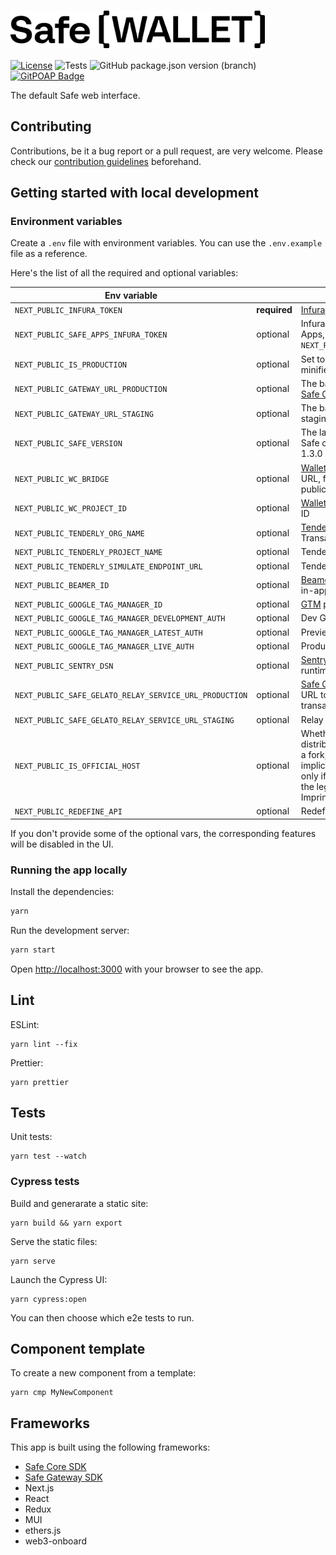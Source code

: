 # <img src="/public/images/logo.svg" height="60" valign="middle" alt="Safe{Wallet}" />

[![License](https://img.shields.io/github/license/safe-global/safe-wallet-web)](https://github.com/safe-global/safe-wallet-web/blob/main/LICENSE)
![Tests](https://img.shields.io/github/actions/workflow/status/safe-global/safe-wallet-web/test.yml?branch=main&label=tests)
![GitHub package.json version (branch)](https://img.shields.io/github/package-json/v/safe-global/safe-wallet-web)
[![GitPOAP Badge](https://public-api.gitpoap.io/v1/repo/safe-global/safe-wallet-web/badge)](https://www.gitpoap.io/gh/safe-global/safe-wallet-web)

The default Safe web interface.

## Contributing

Contributions, be it a bug report or a pull request, are very welcome. Please check our [contribution guidelines](CONTRIBUTING.md) beforehand.

## Getting started with local development

### Environment variables

Create a `.env` file with environment variables. You can use the `.env.example` file as a reference.

Here's the list of all the required and optional variables:

| Env variable                                           |              | Description
| ------------------------------------------------------ | ------------ | -----------
| `NEXT_PUBLIC_INFURA_TOKEN`                             | **required** | [Infura](https://docs.infura.io/infura/networks/ethereum/how-to/secure-a-project/project-id) RPC API token
| `NEXT_PUBLIC_SAFE_APPS_INFURA_TOKEN`                   | optional     | Infura token for Safe Apps, falls back to `NEXT_PUBLIC_INFURA_TOKEN`
| `NEXT_PUBLIC_IS_PRODUCTION`                            | optional     | Set to `true` to build a minified production app
| `NEXT_PUBLIC_GATEWAY_URL_PRODUCTION`                   | optional     | The base URL for the [Safe Client Gateway](https://github.com/safe-global/safe-client-gateway)
| `NEXT_PUBLIC_GATEWAY_URL_STAGING`                      | optional     | The base CGW URL on staging
| `NEXT_PUBLIC_SAFE_VERSION`                             | optional     | The latest version of the Safe contract, defaults to 1.3.0
| `NEXT_PUBLIC_WC_BRIDGE`                                | optional     | [WalletConnect v1](https://docs.walletconnect.com/1.0/bridge-server) bridge URL, falls back to the public WC bridge
| `NEXT_PUBLIC_WC_PROJECT_ID`                            | optional     | [WalletConnect v2](https://docs.walletconnect.com/2.0/cloud/relay) project ID
| `NEXT_PUBLIC_TENDERLY_ORG_NAME`                        | optional     | [Tenderly](https://tenderly.co) org name for Transaction Simulation
| `NEXT_PUBLIC_TENDERLY_PROJECT_NAME`                    | optional     | Tenderly project name
| `NEXT_PUBLIC_TENDERLY_SIMULATE_ENDPOINT_URL`           | optional     | Tenderly simulation URL
| `NEXT_PUBLIC_BEAMER_ID`                                | optional     | [Beamer](https://www.getbeamer.com) is a news feed for in-app announcements
| `NEXT_PUBLIC_GOOGLE_TAG_MANAGER_ID`                    | optional     | [GTM](https://tagmanager.google.com) project id
| `NEXT_PUBLIC_GOOGLE_TAG_MANAGER_DEVELOPMENT_AUTH`      | optional     | Dev GTM key
| `NEXT_PUBLIC_GOOGLE_TAG_MANAGER_LATEST_AUTH`           | optional     | Preview GTM key
| `NEXT_PUBLIC_GOOGLE_TAG_MANAGER_LIVE_AUTH`             | optional     | Production GTM key
| `NEXT_PUBLIC_SENTRY_DSN`                               | optional     | [Sentry](https://sentry.io) id for tracking runtime errors
| `NEXT_PUBLIC_SAFE_GELATO_RELAY_SERVICE_URL_PRODUCTION` | optional     | [Safe Gelato Relay Service](https://github.com/safe-global/safe-gelato-relay-service) URL to allow relaying transactions via Gelato
| `NEXT_PUBLIC_SAFE_GELATO_RELAY_SERVICE_URL_STAGING`    | optional     | Relay URL on staging
| `NEXT_PUBLIC_IS_OFFICIAL_HOST`                         | optional     | Whether it's the official distribution of the app, or a fork; has legal implications. Set to true only if you also update the legal pages like Imprint and Terms of use
| `NEXT_PUBLIC_REDEFINE_API`                             | optional     | Redefine API base URL

If you don't provide some of the optional vars, the corresponding features will be disabled in the UI.

### Running the app locally

Install the dependencies:

```bash
yarn
```

Run the development server:

```bash
yarn start
```

Open [http://localhost:3000](http://localhost:3000) with your browser to see the app.

## Lint

ESLint:

```
yarn lint --fix
```

Prettier:

```
yarn prettier
```

## Tests

Unit tests:

```
yarn test --watch
```

### Cypress tests

Build and generarate a static site:

```
yarn build && yarn export
```

Serve the static files:

```
yarn serve
```

Launch the Cypress UI:

```
yarn cypress:open
```

You can then choose which e2e tests to run.

## Component template

To create a new component from a template:

```
yarn cmp MyNewComponent
```

## Frameworks

This app is built using the following frameworks:

- [Safe Core SDK](https://github.com/safe-global/safe-core-sdk)
- [Safe Gateway SDK](https://github.com/safe-global/safe-gateway-typescript-sdk)
- Next.js
- React
- Redux
- MUI
- ethers.js
- web3-onboard
